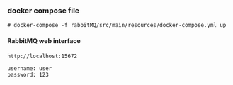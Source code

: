 ### docker compose file
```
# docker-compose -f rabbitMQ/src/main/resources/docker-compose.yml up
```

#### RabbitMQ web interface
```
http://localhost:15672

username: user
password: 123
```
